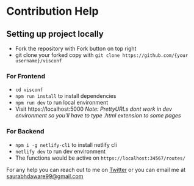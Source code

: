 # Contribution Help

## Setting up project locally
- Fork the repository with Fork button on top right
- git clone your forked copy with `git clone https://github.com/{your username}/visconf`
### For Frontend
- `cd visconf` 
- `npm run install` to install dependencies
- `npm run dev` to run local environment 
- Visit https://localhost:5000
*Note: PrettyURLs dont work in dev environment so you'll have to type .html extension to some pages*

### For Backend
- `npm i -g netlify-cli` to install netlify cli
- `netlify dev` to run dev environment 
- The functions would be active on `https://localhost:34567/routes/`


For any help you can reach out to me on [Twitter](https://twitter.com/saurabhcodes) or you can email me at saurabhdaware99@gmail.com